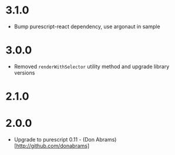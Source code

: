 # 3.1.0

* Bump purescript-react dependency, use argonaut in sample

# 3.0.0

* Removed `renderWithSelector` utility method and upgrade library versions

# 2.1.0

# 2.0.0

* Upgrade to purescript 0.11 - (Don Abrams)[http://github.com/donabrams]

